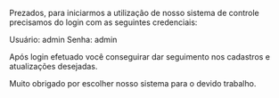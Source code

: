 Prezados,
para iniciarmos a utilização de nosso sistema de controle precisamos do login com as seguintes credenciais:

Usuário: admin
Senha: admin

Após login efetuado você conseguirar dar seguimento nos cadastros e atualizações desejadas.

Muito obrigado por escolher nosso sistema para o devido trabalho.
